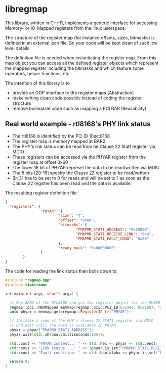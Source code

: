 # libregmap

This library, written in C++11, implements a generic interface for accessing Memory- or IO-Mapped registers from the linux userspace.

The structure of the register map (for instance offsets, sizes, bitmasks) is defined in an external json file. So your code will be kept clean of such low level details.

The definition file is needed when instantiating the register map. From this map object you can access all the defined register objects which represent the mapped register including the bitmasks and which feature some operators, helper functions, etc.

The intention of this library is to
* provide an OOP interface to the register maps (Abstraction)
* make writing clean code possible instead of coding the register structure
* remove boilerplate code such as mapping a PCI BAR (Reusability)

## Real world example - rtl8168's PHY link status

* The rtl8168 is identified by the PCI ID 10ec:8168
* The register map is memory mapped at BAR2
* The PHY's link status can be read from he Clause 22 Stat1 register via MDIO
* These registers can be accessed via the PHYAR register from the register map at offset 0x60
* The lower 16 bit of PHYAR represet the data to be read/written via MDIO
* The 5 bits [20-16] specify the Clause 22 register to be read/written
* Bit 31 has to be set to 0 for reads and will be set to 1 as soon as the Clause 22 register has been read and the data is available.

The resulting register definition file:
``` json
{
  "registers": {
                "PHYAR": {
                        "size": "4",
                        "offset": "0x60",
                        "bitmasks": {
                                "PMAPMD_STAT1_ADDRESS": "0x10000",
                                "PMAPMD_STAT1_RECEIVE_LINK": "0x4",
                                "PMAPMD_STAT1_FAULT_COND": "0x80"
                        },
                        "ready_mask": "0x80000000"
                }
        }
}
```
The code for reading the link status then boils down to:
``` c++
#include "regmap.hpp"
#include <iostream>

int main(int argc, char** argv) {

  // Map BAR2 of the RTL8168 and get the register object for the PHYAR register
  regmap::pci::MemMapped memmap(regmap::pci::PCI_ID(0x10ec, 0x8168), "rtl8168.json", regmap::pci::BAR2);
  auto phyar = memmap.get<regmap::Register32_t>("PHYAR");

  // Initiate a read of the PHY's clause 22 STAT1 register via MDIO
  // and wait until the data is available in PHYAR
  phyar = phyar["PMAPMD_STAT1_ADDRESS"];
  phyar.wait(std::chrono::milliseconds(100));

  std::cout << "PHYAR content..: " << std::hex << phyar << std::endl;
  std::cout << "Link status....: " << (phyar.is_set("PMAPMD_STAT1_RECEIVE_LINK") ? "UP" : "DOWN") << std::endl;
  std::cout << "Fault condition: " << std::boolalpha << phyar.is_set("PMAPMD_STAT1_FAULT_COND")  << std::endl;

  return 0;
}
```

